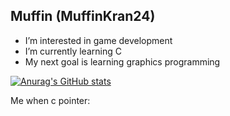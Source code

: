 ## Muffin (MuffinKran24)
- I’m interested in game development
- I’m currently learning C
- My next goal is learning graphics programming

[![Anurag's GitHub stats](https://github-readme-stats.vercel.app/api?username=MuffinKran24)](https://github.com/anuraghazra/github-readme-stats)

Me when c pointer:


<!---
MuffinKran24/MuffinKran24 is a ✨ special ✨ repository because its `README.md` (this file) appears on your GitHub profile.
You can click the Preview link to take a look at your changes.
--->

